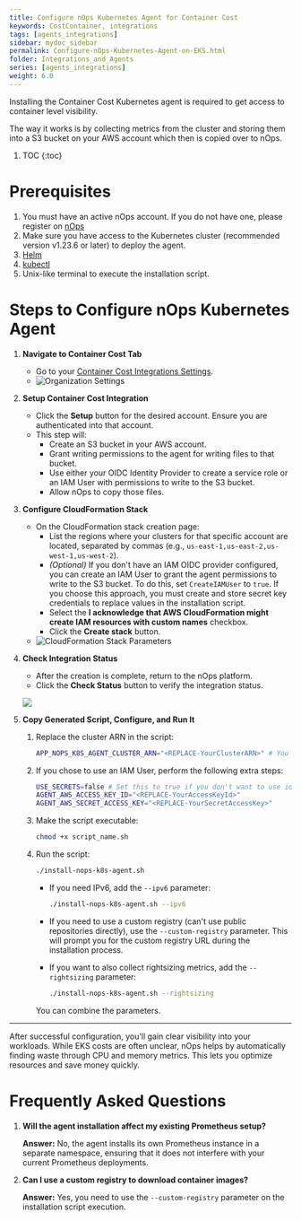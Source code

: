```yaml
---
title: Configure nOps Kubernetes Agent for Container Cost
keywords: CostContainer, integrations
tags: [agents_integrations]
sidebar: mydoc_sidebar
permalink: Configure-nOps-Kubernetes-Agent-on-EKS.html
folder: Integrations_and_Agents
series: [agents_integrations]
weight: 6.0
---
```


Installing the Container Cost Kubernetes agent is required to get access to container level visibility.

The way it works is by collecting metrics from the cluster and storing them into a S3 bucket on your AWS account which then is copied
over to nOps.

1. TOC
{:toc}

# Prerequisites

1. You must have an active nOps account. If you do not have one, please register on <a href="https://app.nops.io/" target="_blank">nOps</a>
2. Make sure you have access to the Kubernetes cluster (recommended version v1.23.6 or later) to deploy the agent.
3. <a href="https://helm.sh/" target="_blank">Helm</a>
4. <a href="https://kubernetes.io/docs/reference/kubectl/overview/" target="_blank">kubectl</a>
5. Unix-like terminal to execute the installation script.


# Steps to Configure nOps Kubernetes Agent

1. **Navigate to Container Cost Tab**
    - Go to your [Container Cost Integrations Settings](https://app.nops.io/v3/settings?tab=Integrations&subTab=Container-Cost).
    - ![Organization Settings](https://nops-help-site-assets.s3.amazonaws.com/images/integrations-container-cost.png)

2. **Setup Container Cost Integration**
    - Click the **Setup** button for the desired account. Ensure you are authenticated into that account.
    - This step will:
        - Create an S3 bucket in your AWS account.
        - Grant writing permissions to the agent for writing files to that bucket.
        - Use either your OIDC Identity Provider to create a service role or an IAM User with permissions to write to the S3 bucket.
        - Allow nOps to copy those files.

3. **Configure CloudFormation Stack**
    - On the CloudFormation stack creation page:
        - List the regions where your clusters for that specific account are located, separated by commas (e.g., `us-east-1,us-east-2,us-west-1,us-west-2`).
        - *(Optional)* If you don't have an IAM OIDC provider configured, you can create an IAM User to grant the agent permissions to write to the S3 bucket. To do this, set `CreateIAMUser` to `true`.
            If you choose this approach, you must create and store secret key credentials to replace values in the installation script.
        - Select the **I acknowledge that AWS CloudFormation might create IAM resources with custom names** checkbox.
        - Click the **Create stack** button.
    - ![CloudFormation Stack Parameters](https://nops-help-site-assets.s3.amazonaws.com/images/integration-container-cost-cf-parameters.png)

4. **Check Integration Status**
    - After the creation is complete, return to the nOps platform.
    - Click the **Check Status** button to verify the integration status.


    ![](https://nops-help-site-assets.s3.amazonaws.com/images/container-cost-integration-check-status.gif)

5. **Copy Generated Script, Configure, and Run It**

    1. Replace the cluster ARN in the script:
        ```sh
        APP_NOPS_K8S_AGENT_CLUSTER_ARN="<REPLACE-YourClusterARN>" # You can find this on your EKS dashboard on AWS
        ```

    2. If you chose to use an IAM User, perform the following extra steps:
        ```sh
        USE_SECRETS=false # Set this to true if you don't want to use identity provider service role
        AGENT_AWS_ACCESS_KEY_ID="<REPLACE-YourAccessKeyId>"
        AGENT_AWS_SECRET_ACCESS_KEY="<REPLACE-YourSecretAccessKey>"
        ```

    3. Make the script executable:
        ```sh
        chmod +x script_name.sh
        ```

    4. Run the script:
        ```sh
        ./install-nops-k8s-agent.sh
        ```
        - If you need IPv6, add the `--ipv6` parameter:
            ```sh
            ./install-nops-k8s-agent.sh --ipv6
            ```
        - If you need to use a custom registry (can't use public repositories directly), use the `--custom-registry` parameter. This will prompt you for the custom registry URL during the installation process.

        - If you want to also collect rightsizing metrics, add the `--rightsizing` parameter:
            ```sh
            ./install-nops-k8s-agent.sh --rightsizing
            ```

        You can combine the parameters.

---

After successful configuration, you'll gain clear visibility into your workloads. While EKS costs are often unclear, nOps helps by automatically finding waste through CPU and memory metrics. This lets you optimize resources and save money quickly.


# Frequently Asked Questions

1. **Will the agent installation affect my existing Prometheus setup?**

    **Answer:** No, the agent installs its own Prometheus instance in a separate namespace, ensuring that it does not interfere with your current Prometheus deployments.

2. **Can I use a custom registry to download container images?**

    **Answer:** Yes, you need to use the `--custom-registry` parameter on the installation script execution.


